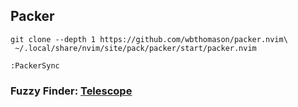 


## Packer


```
git clone --depth 1 https://github.com/wbthomason/packer.nvim\
 ~/.local/share/nvim/site/pack/packer/start/packer.nvim
```

```
:PackerSync 
```

### Fuzzy Finder: [Telescope](https://github.com/nvim-telescope/telescope.nvim)
